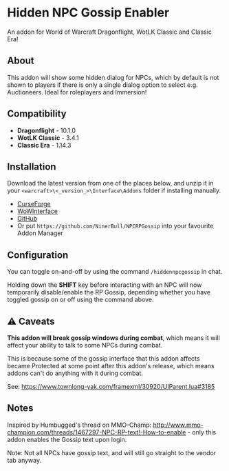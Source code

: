 # Hidden NPC Gossip Enabler
An addon for World of Warcraft Dragonflight, WotLK Classic and Classic Era!


## About
This addon will show some hidden dialog for NPCs, which by default is not shown to players if there is only a single dialog option to select e.g. Auctioneers.
Ideal for roleplayers and Immersion!


## Compatibility
* **Dragonflight** - 10.1.0
* **WotLK Classic** - 3.4.1
* **Classic Era** - 1.14.3


## Installation
Download the latest version from one of the places below, and unzip it in your `<warcraft>\<_version_>\Interface\Addons` folder if installing manually.

* [CurseForge](https://www.curseforge.com/wow/addons/npc-rp-gossip)
* [WoWInterface](https://www.wowinterface.com/downloads/info25707-NPCRPGossipTextRe-enabler.html)
* [GitHub](https://github.com/NinerBull/NPCRPGossip/releases/latest)
* Or put `https://github.com/NinerBull/NPCRPGossip` into your favourite Addon Manager


## Configuration
You can toggle on-and-off by using the command `/hiddennpcgossip` in chat.

Holding down the **SHIFT** key before interacting with an NPC will now temporarily disable/enable the RP Gossip, depending whether you have toggled gossip on or off using the command above.

## :warning: Caveats
**This addon will break gossip windows during combat**, which means it will affect your ability to talk to some NPCs during combat.

This is because some of the gossip interface that this addon affects became Protected at some point after this addon's release, which means addons can't do anything with it during combat.

See: https://www.townlong-yak.com/framexml/30920/UIParent.lua#3185


## Notes
Inspired by Humbugged's thread on MMO-Champ: http://www.mmo-champion.com/threads/1467297-NPC-RP-text!-How-to-enable - only this addon enables the Gossip text upon login.

Note: Not all NPCs have gossip text, and will still go straight to the vendor tab anyway.
